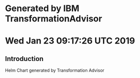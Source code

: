 # Generated by IBM TransformationAdvisor
# Wed Jan 23 09:17:26 UTC 2019
## Introduction

Helm Chart generated by Transformation Advisor
